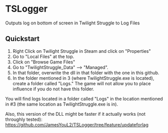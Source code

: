 # TSLogger
Outputs log on bottom of screen in Twilight Struggle to Log Files

## Quickstart

1. Right Click on Twilight Struggle in Steam and click on "Properties"
2. Go to "Local Files" at the top.
3. Click on "Browse Game Files"
4. Go to "TwilightStruggle_Data" --> "Managed".
5. In that folder, overwrite the dll in that folder with the one in this github.
6. In the folder mentioned in 3 (where TwilightStruggle.exe is located), create a folder called "Logs." The game will not allow you to place influence if you do not have this folder.

You will find logs located in a folder called "Logs" in the location mentioned in #3 (the same location as TwilightStruggle.exe is in).

Also, this version of the DLL might be faster if it actually works (not throughly tested): https://github.com/JamesYouL2/TSLogger/tree/feature/updateforlag

